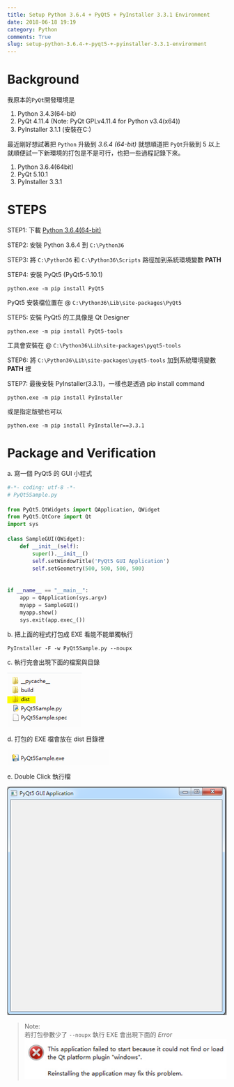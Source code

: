 ```yaml
---
title: Setup Python 3.6.4 + PyQt5 + PyInstaller 3.3.1 Environment
date: 2018-06-18 19:19
category: Python
comments: True
slug: setup-python-3.6.4-+-pyqt5-+-pyinstaller-3.3.1-environment
---
```


# Background  

我原本的`PyQt`開發環境是  

1. Python 3.4.3(64-bit)  
2. PyQt 4.11.4  (Note: PyQt GPLv4.11.4 for Python v3.4(x64))  
3. PyInstaller 3.1.1 (安裝在C:\)  

最近剛好想試著把 `Python` 升級到 *3.6.4 (64-bit)* 就想順道把 `PyQt`升級到 5 以上  
就順便試一下新環境的打包是不是可行，也把一些過程記錄下來。  

1. Python 3.6.4(64bit)  
2. PyQt 5.10.1  
3. PyInstaller 3.3.1  

# STEPS

STEP1: 下載 [Python 3.6.4(64-bit)](https://www.python.org/downloads/release/python-364/)  

STEP2: 安裝 Python 3.6.4 到 `C:\Python36`  

STEP3: 將 `C:\Python36` 和 `C:\Python36\Scripts` 路徑加到系統環境變數 **PATH**  

STEP4: 安裝 PyQt5 (PyQt5-5.10.1)  

```DOS
python.exe -m pip install PyQt5
```  
PyQt5 安裝檔位置在 @ `C:\Python36\Lib\site-packages\PyQt5`  

STEP5: 安裝 PyQt5 的工具像是 Qt Designer  

```DOS
python.exe -m pip install PyQt5-tools  
```  
工具會安裝在 @ `C:\Python36\Lib\site-packages\pyqt5-tools`  

STEP6: 將 `C:\Python36\Lib\site-packages\pyqt5-tools` 加到系統環境變數 **PATH** 裡  

STEP7: 最後安裝 PyInstaller(3.3.1)，一樣也是透過 pip install command  

```DOS
python.exe -m pip install PyInstaller
```
或是指定版號也可以  
```DOS
python.exe -m pip install PyInstaller==3.3.1
```

# Package and Verification  

a. 寫一個 PyQt5 的 GUI 小程式  

```python
#-*- coding: utf-8 -*-
# PyQt5Sample.py

from PyQt5.QtWidgets import QApplication, QWidget
from PyQt5.QtCore import Qt
import sys

class SampleGUI(QWidget):
    def __init__(self):
        super().__init__()
        self.setWindowTitle('PyQt5 GUI Application')
        self.setGeometry(500, 500, 500, 500)
    
    
if __name__ == "__main__":
    app = QApplication(sys.argv)
    myapp = SampleGUI()
    myapp.show()
    sys.exit(app.exec_())
```  

b. 把上面的程式打包成 EXE 看能不能單獨執行  

```DOS
PyInstaller -F -w PyQt5Sample.py --noupx
```  

c. 執行完會出現下面的檔案與目錄  

![Output Directory](https://github.com/rickhau/rickhau.github.io/raw/master/images/20180618/PyQt5_01.png)  

d. 打包的 EXE 檔會放在 dist 目錄裡  

![EXE](https://github.com/rickhau/rickhau.github.io/raw/master/images/20180618/PyQt5_02.png)  

e. Double Click 執行檔  

![Output](https://github.com/rickhau/rickhau.github.io/raw/master/images/20180618/PyQt5_03.png)  

> Note:  
> 若打包參數少了 `--noupx` 執行 EXE 會出現下面的 *Error*  
> ![ERROR](https://github.com/rickhau/rickhau.github.io/raw/master/images/20180618/PyQt5_LoadError.png)  

